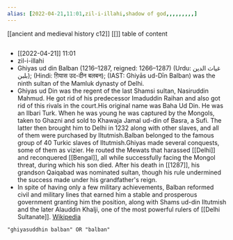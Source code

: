 ```yaml
---
alias: [2022-04-21,11:01,zil-i-illahi,shadow of god,,,,,,,,,]
---
```

[[ancient and medieval history c12]] [[]]
table of content
```toc
```
- [[2022-04-21]] 11:01
- zil-i-illahi
- Ghiyas ud din Balban (1216–1287, reigned: 1266–1287) (Urdu: غیاث الدین بلبن); (Hindi: ग़ियास उद-दीन बलबन); (IAST: Ghiyās ud-Dīn Balban) was the ninth sultan of the Mamluk dynasty of Delhi.
- Ghiyas ud Din was the regent of the last Shamsi sultan, Nasiruddin Mahmud. He got rid of his predecessor Imaduddin Raihan and also got rid of this rivals in the court.His original name was Baha Ud Din. He was an Ilbari Turk. When he was young he was captured by the Mongols, taken to Ghazni and sold to Khawaja Jamal ud-din of Basra, a Sufi. The latter then brought him to Delhi in 1232 along with other slaves, and all of them were purchased by Iltutmish.Balban belonged to the famous group of 40 Turkic slaves of Iltutmish.Ghiyas made several conquests, some of them as vizier. He routed the Mewats that harassed [[Delhi]] and reconquered [[Bengal]], all while successfully facing the Mongol threat, during which his son died. After his death in [[1287]], his grandson Qaiqabad was nominated sultan, though his rule undermined the success made under his grandfather's reign.
- In spite of having only a few military achievements, Balban reformed civil and military lines that earned him a stable and prosperous government granting him the position, along with Shams ud-din Iltutmish and the later Alauddin Khalji, one of the most powerful rulers of [[Delhi Sultanate]].
[Wikipedia](https://en.wikipedia.org/wiki/Ghiyas%20ud%20din%20Balban)
```query 2022-06-01 19:45
"ghiyasuddhin balban" OR "balban"
```